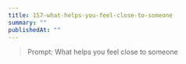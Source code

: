 ```yaml
---
title: 157-what-helps-you-feel-close-to-someone
summary: ""
publishedAt: ""
---
```


> Prompt: What helps you feel close to someone

